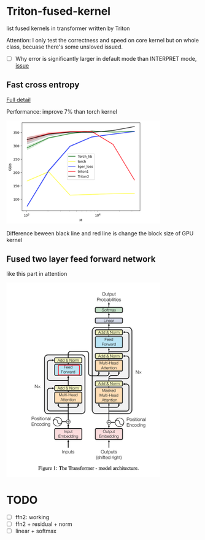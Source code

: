 # Triton-fused-kernel

list fused kernels in transformer written by Triton

Attention: I only test the correctness and speed on core kernel but on whole class, becuase there's some unsloved issued.
- [ ] Why error is significantly larger in default mode than INTERPRET mode, [issue](https://github.com/triton-lang/triton/issues/5895)

## Fast cross entropy

[Full detail](https://informal.top/posts/weekly-19-Triton-Liger-Kernel-cross-entropy-with-backward/#full-cross-entropy)

Performance: improve 7% than torch kernel

<img src="img/cross-entropy-01.png" width="400px" >

Difference beween black line and red line is change the block size of GPU kernel

## Fused two layer feed forward network
like this part in attention

<img src="img/ffn2-01.png" width="400px" >


# TODO
- [ ] ffn2: working
- [ ] ffn2 + residual + norm
- [ ] linear + softmax
